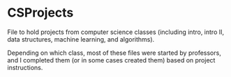 # CSProjects

File to hold projects from computer science classes (including intro, intro II, data structures, machine learning, and algorithms).

Depending on which class, most of these files were started by professors, and I completed them (or in some cases created them) based on project instructions. 
